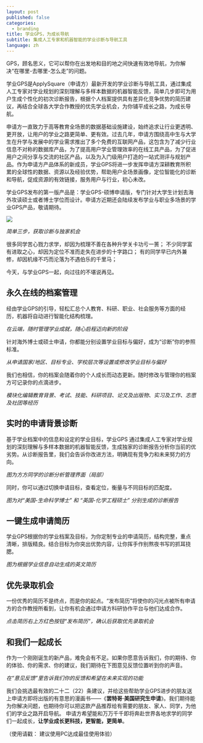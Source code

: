 ```yaml
---
layout: post
published: false
categories:
  - branding
title: 学业GPS，为成长导航
subtitle: 集成人工专家和机器智能的学业诊断与导航工具
language: zh
---
```



GPS，顾名思义，它可以帮你在出发地和目的地之间快速有效地导航，为你解决“在哪里-去哪里-怎么走”的问题。

学业GPS是ApplySquare（申请方）最新开发的学业诊断与导航工具，通过集成人工专家对学业规划的深刻理解与多样本数据的机器智能反馈，简单几步即可为用户生成个性化的初次诊断报告，根据个人档案提供具有差异化竞争优势的简历建议，再结合全球各大学合作教授的优先学业机会，为你铺平成长之路，为成长导航。

申请方一直致力于高等教育全场景的数据基础设施建设，始终追求让行业更透明、更开放，让用户的学业之路更简单、更有效。过去几年，申请方围绕高中生与大学生在升学与发展中的学业需求推出了多个免费的互联网产品，这包含为了减少行业信息不对称的数据库产品，为了提高用户学业管理效率的在线工具产品，为了促进用户之间分享与交流的社区产品，以及为入门级用户打造的一站式测评与规划产品。作为申请方产品体系的新成员，学业GPS将进一步发挥申请方深耕教育所积累的全球性的数据、资源以及经验优势，帮助用户全场景画像，定位智能化的诊断和导航，促成资源的有效链接，服务用户与行业，初心未改。


学业GPS发布的第一版产品是：学业GPS-硕博申请版，专门针对大学生计划去海外攻读硕士或者博士学位而设计。申请方近期还会陆续发布学业与职业多场景的学业GPS产品，敬请期待。


![]({{site.baseurl}}/image/%E5%9B%BE1-%E9%A6%96%E9%A1%B5.png)

*简单三步，获取诊断与独家机会*

很多同学苦心戮力求学，却因为梳理不善在各种升学关卡功亏一篑；
不少同学富有进取之心，却因为定位不准而走失在进步的十字路口；
有的同学早已内外兼修，却因机缘不巧而沦落为不遇伯乐的千里马；

今天，与学业GPS一起，向过往的不堪说再见。

## 永久在线的档案管理

经由学业GPS的引导，轻松汇总个人教育、科研、职业、社会服务等方面的经历，机器将自动进行智能化结构梳理。


*在云端，随时管理学业成就，随心启程迈向新的阶段*

针对海外博士或硕士申请，你都能分别设置学业目标与偏好，成为“诊断”你的参照标准。


*从申请国家/地区、目标专业、学校层次等设置或修改学业目标与偏好*

我们也相信，你的档案会随着你的个人成长而动态更新。随时修改与管理你的档案方可记录你的点滴进步。

*模块化编辑教育背景、考试、技能、科研项目、论文及出版物、实习及工作、志愿及社团等经历*

## 实时的申请背景诊断

基于学业档案中的信息和设定的学业目标，学业GPS 通过集成人工专家对学业规划的深刻理解与多样本数据的机器智能反馈，生成独家的诊断报告分析你当前的优劣势。从诊断报告里，我们会告诉你改进方法，明确现有竞争力和未来努力的方向。

*图为方方同学的诊断分析管理界面（局部）*

同时，你可以通过切换申请目标，查看定位，衡量与不同目标的匹配度。

*图为对“美国-生命科学博士” 和 “英国-化学工程硕士” 分别生成的诊断报告*

## 一键生成申请简历
学业GPS根据你的学业档案及目标，为你定制专业的申请简历，结构完整，重点清晰，排版精良。结合目标为你突出优势内容，让你挥手作别熬夜书写的抓耳挠腮。

*图为根据学业信息自动生成的英文简历*

## 优先录取机会
一份优秀的简历不是终点，而是你的起点。“发布简历”将使你的闪光点被所有申请方的合作教授所看到，让你有机会通过申请方科研协作平台与他们达成合作。

*点击简历右上方红色按钮“发布简历”，确认后获取优先录取机会*


## 和我们一起成长
作为一个刚刚诞生的新产品，难免会有不足。如果你愿意告诉我们，你的期待、你的体验、你的需求、你的建议，我们期待在下图意见反馈位置听到你的声音。

*在“意见反馈”里告诉我们你的反馈和希望在未来实现的功能*

我们会挑选最有效的二十二（22）条建议，并给这些帮助学业GPS进步的朋友送上申请方即将出版的有意思的漫画书——《**罢特哥·美国研究生申请**》。我们期待能为你解决问题，也期待你可以把这款产品推荐给有需要的朋友、家人、同学，为他们的学业之路开启导航。
申请方希望能和万万千千即将奔赴世界各地求学的同学们一起成长，**让学业成长更科技，更智能，更简单**。


（使用请戳：
建议使用PC达成最佳使用体验）




